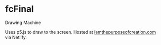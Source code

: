 # fcFinal
Drawing Machine

Uses p5.js to draw to the screen. Hosted at [iamthepurposeofcreation.com](https://iamthepurposeofcreation.com) via Netlify.
